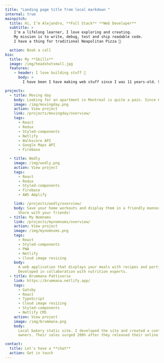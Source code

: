 ```yaml
---
title: "Landing page title from local markdown "
internal: true
mainpitch:
  title: Hi, I’m Alejandro, **Full Stack** **Web Developer**
  subtitle: >
    I'm a lifelong learner, I love exploring and creating.
    My mission is to write, debug, test and ship readable code. 
    I have a thing for traditional Neapolitan Pizza 🍕

  action: Book a call
bio:
  title: My **Skills**
  image: /img/headshotsmall.jpg
  features:
    - header: I love building stuff 📱
      body: >
        I have been I have making web stuff since I was 11 years-old. Since then I have been tinkering with all sorts of technologies that in some way or another led me to work on music, photography, sound engineering, electronic engineering, automation, video production, feature film post-production, VR games, and 3D sound.

projects:
  - title: Moving day
    body: Looking for an apartment in Montreal is quite a pain. Since Kijiji doesn't provide a public API, I made one that runs on a local server.
    image: /img/movingday.png
    action: View project
    link: /projects/movingday/overview/
    tags:
      - React
      - Redux
      - Styled-components
      - Netlify
      - Walkscore API
      - Google Maps API
      - Firebase

  - title: Wodly
    image: /img/wodly.png
    action: View project
    tags:
      - React
      - Redux
      - Styled-components
      - Firebase
      - AWS Amplify

    link: /projects/wodly/overview/
    body: Save your home workouts and display them in a friendly manner.
      Share with your friends!
  - title: My Nomnoms
    link: /projects/mynomnoms/overview/
    action: View project
    image: /img/mynomnoms.png
    tags:
      - React
      - Styled-components
      - PWA
      - Netlify
      - Cloud image resizing
    body:
      A web application that displays your meals with recipes and portion sizes.
      Developed in collaboration with nutrition experts.
  - title: Brummana Pattiserie
    link: https://brummana.netlify.app/
    tags:
      - Gatsby
      - React
      - TypeScript
      - Cloud image resizing
      - Styled-components
      - Netlify CMS
    action: View project
    image: /img/brummana.png
    body:
      Local bakery static site. I developed the site and created a content management system for the
      owners. Their sales surged 200% after they released their online store.

contact:
  title: Let's have a **chat**
  action: Get in touch
---
```

